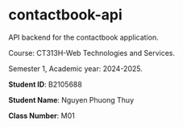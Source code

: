 # contactbook-api

API backend for the contactbook application.

Course: CT313H-Web Technologies and Services.

Semester 1, Academic year: 2024-2025.

**Student ID**: B2105688

**Student Name**: Nguyen Phuong Thuy

**Class Number**: M01

